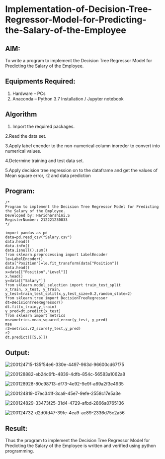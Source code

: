 # Implementation-of-Decision-Tree-Regressor-Model-for-Predicting-the-Salary-of-the-Employee

## AIM:
To write a program to implement the Decision Tree Regressor Model for Predicting the Salary of the Employee.

## Equipments Required:
1. Hardware – PCs
2. Anaconda – Python 3.7 Installation / Jupyter notebook

## Algorithm
1. Import the required packages.

2.Read the data set.

3.Apply label encoder to the non-numerical column inoreder to convert into numerical values.

4.Determine training and test data set.

5.Apply decision tree regression on to the dataframe and get the values of Mean square error, r2 and data prediction
 

## Program:
```
/*
Program to implement the Decision Tree Regressor Model for Predicting the Salary of the Employee.
Developed by: Haridharshini.S 
RegisterNumber: 212221230033
*/
```
```
import pandas as pd
data=pd.read_csv("Salary.csv")
data.head()
data.info()
data.isnull().sum()
from sklearn.preprocessing import LabelEncoder
le=LabelEncoder()
data["Position"]=le.fit_transform(data["Position"])
data.head()
x=data[["Position","Level"]]
x.head()
y=data[["Salary"]]
from sklearn.model_selection import train_test_split
x_train, x_test, y_train, y_test=train_test_split(x,y,test_size=0.2,random_state=2)
from sklearn.tree import DecisionTreeRegressor
dt=DecisionTreeRegressor()
dt.fit(x_train,y_train)
y_pred=dt.predict(x_test)
from sklearn import metrics
mse=metrics.mean_squared_error(y_test, y_pred)
mse
r2=metrics.r2_score(y_test,y_pred)
r2
dt.predict([[5,6]])
```

## Output:
![200124715-135f54e6-330e-4497-963d-96600cd67f75](https://user-images.githubusercontent.com/94168395/202196685-c42c315a-7a20-438d-8dd2-66cf1bfbcfe4.png)

![200128882-eb24c6fb-4839-4dfb-854c-56583a1062a8](https://user-images.githubusercontent.com/94168395/202196730-5b2881ae-ec12-4383-b7bb-2b5f416d4ae8.png)

![200128928-80c98713-df73-4e92-9e9f-a69a2f3e4935](https://user-images.githubusercontent.com/94168395/202196774-4bc6bc7a-1fe2-4857-b77e-d376bf6c681d.png)

![200124819-07ec341f-3ca9-45e7-9efe-2558c17e5a3e](https://user-images.githubusercontent.com/94168395/202196807-47e8dcd6-b31d-41af-ab07-9139000ee71f.png)

![200124829-33473f25-31d4-4729-afbd-2866a0765136](https://user-images.githubusercontent.com/94168395/202196847-b06632fc-685f-4e02-a29a-603d499d58eb.png)

![200124732-d2d0fd47-39fe-4ea9-ac89-2336d75c2a56](https://user-images.githubusercontent.com/94168395/202196895-60d38a3d-cd2a-4f81-a722-03ec46034d38.png)



## Result:
Thus the program to implement the Decision Tree Regressor Model for Predicting the Salary of the Employee is written and verified using python programming.
